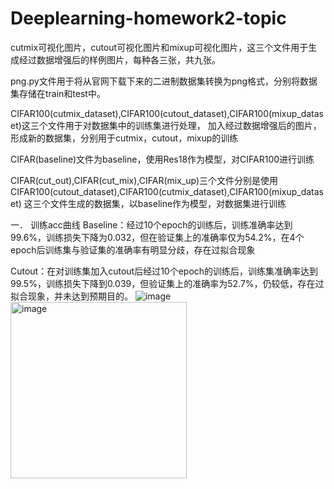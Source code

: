# Deeplearning-homework2-topic
cutmix可视化图片，cutout可视化图片和mixup可视化图片，这三个文件用于生成经过数据增强后的样例图片，每种各三张，共九张。

png.py文件用于将从官网下载下来的二进制数据集转换为png格式，分别将数据集存储在train和test中。

CIFAR100(cutmix_dataset),CIFAR100(cutout_dataset),CIFAR100(mixup_dataset)这三个文件用于对数据集中的训练集进行处理，
加入经过数据增强后的图片，形成新的数据集，分别用于cutmix，cutout，mixup的训练

CIFAR(baseline)文件为baseline，使用Res18作为模型，对CIFAR100进行训练

CIFAR(cut_out),CIFAR(cut_mix),CIFAR(mix_up)三个文件分别是使用CIFAR100(cutout_dataset),CIFAR100(cutmix_dataset),CIFAR100(mixup_dataset)
这三个文件生成的数据集，以baseline作为模型，对数据集进行训练

一．	训练acc曲线
Baseline：经过10个epoch的训练后，训练准确率达到99.6%，训练损失下降为0.032，但在验证集上的准确率仅为54.2%，在4个epoch后训练集与验证集的准确率有明显分歧，存在过拟合现象
 
Cutout：在对训练集加入cutout后经过10个epoch的训练后，训练集准确率达到99.5%，训练损失下降到0.039，但验证集上的准确率为52.7%，仍较低，存在过拟合现象，并未达到预期目的。
![image](https://github.com/Timlllll/Deeplearning-homework2-topic1/assets/123872391/0450bdcb-0f54-4c6f-9e8f-75fb53f3bedd)
<img width="282" alt="image" src="https://github.com/Timlllll/Deeplearning-homework2-topic1/assets/123872391/3ce38312-0fc6-4d91-ba98-baaddae6a811">
